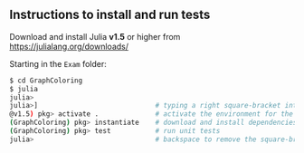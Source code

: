 ## Instructions to install and run tests
Download and install Julia **v1.5** or higher from https://julialang.org/downloads/

Starting in the `Exam` folder:
```bash
$ cd GraphColoring
$ julia
julia>
julia>]                             # typing a right square-bracket into the REPL puts you into pkg mode.
@v1.5) pkg> activate .              # activate the environment for the project.
(GraphColoring) pkg> instantiate    # download and install dependencies for the project.
(GraphColoring) pkg> test           # run unit tests
julia>                              # backspace to remove the square-bracket and go back into normal REPL mode.
```

